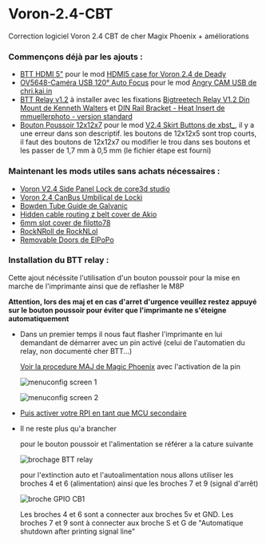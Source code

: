 # Voron-2.4-CBT
Correction logiciel Voron 2.4 CBT de cher Magix Phoenix + améliorations

### Commençons déjà par les ajouts :
  - [BTT HDMI 5"](https://fr.aliexpress.com/item/1005005889257573.html?spm=a2g0o.order_list.order_list_main.27.5cdb5e5bHcPF79&gatewayAdapt=glo2fra) pour le mod [HDMI5 case for Voron 2.4 
 de Deady](https://www.printables.com/fr/model/586475-hdmi5-case-for-voron-24-300)
  - [OV5648-Caméra USB 120° Auto Focus](https://fr.aliexpress.com/item/1005003833993617.html?spm=a2g0o.order_list.order_list_main.21.5cdb5e5bHcPF79&gatewayAdapt=glo2fra) pour le mod [Angry CAM USB de chri.kai.in](https://mods.vorondesign.com/details/RYpQW53mtem8Nj1JKqiSQ)
  - [BTT Relay v1.2](https://fr.aliexpress.com/item/32972603577.html?spm=a2g0o.order_list.order_list_main.10.5cdb5e5bHcPF79&gatewayAdapt=glo2fra) à installer avec les fixations [Bigtreetech Relay V1.2 Din Mount de Kenneth Walters](https://www.printables.com/fr/model/445328-bigtreetech-relay-v12-din-mount) et [DIN Rail Bracket - Heat Insert de mmuellerphoto - version standard](https://www.printables.com/fr/model/420009-din-rail-bracket-heat-insert-version)
  - [Bouton Poussoir 12x12x7](https://fr.aliexpress.com/item/1005006384754591.html?spm=a2g0o.order_list.order_list_main.5.5cdb5e5bHcPF79&gatewayAdapt=glo2fra) pour le mod [V2.4 Skirt Buttons de xbst_](https://mods.vorondesign.com/details/7TfCWsFfVYrayrgWemf2Qg), il y a une erreur dans son descriptif. les boutons de 12x12x5 sont trop courts, il faut des boutons de 12x12x7 ou modifier le trou dans ses boutons et les passer de 1,7 mm à 0,5 mm (le fichier étape est fourni)

### Maintenant les mods utiles sans achats nécessaires :
  - [Voron V2.4 Side Panel Lock de core3d studio](https://www.printables.com/fr/model/253623-voron-v24-side-panel-lock-more-fit-to-frame)
  - [Voron 2.4 CanBus Umbilical de Locki](https://www.printables.com/fr/model/384279-voron-24-canbus-umbilical-mod/files)
  - [Bowden Tube Guide de Galvanic](https://mods.vorondesign.com/details/8CxQeqS1lXhlGphwkyqh7g)
  - [Hidden cable routing z belt cover de Akio](https://mods.vorondesign.com/details/LzEFU0RDHXUarF7y69x2Q)
  - [6mm slot cover de filotto78](https://mods.vorondesign.com/details/ZKJgu7OwMNB1xAKRrYSYeg)
  - [RockNRoll de RockNLol](https://mods.vorondesign.com/details/tiIhFDTh9tHJY0JNJK9A)
  - [Removable Doors de ElPoPo](https://mods.vorondesign.com/details/WqhhKrXksAZ4omhHS1RY4Q)

### Installation du BTT relay :
Cette ajout nécéssite l'utilisation d'un bouton poussoir pour la mise en marche de l'imprimante ainsi que de reflasher le M8P

**Attention, lors des maj et en cas d'arret d'urgence veuillez restez appuyé sur le bouton poussoir pour éviter que l'imprimante ne s'éteigne automatiquement**

  - Dans un premier temps il nous faut flasher l'imprimante en lui demandant de démarrer avec un pin activé (celui de l'automatien du relay, non documenté cher BTT...)

    [Voir la procedure MAJ de Magic Phoenix](https://mpx.wiki/Firmware-Flash/Updating_Manta_klipper_firmware_remotely) avec l'activation de la pin

    ![menuconfig screen 1]()

    ![menuconfig screen 2]()

  - [Puis activer votre RPI en tant que MCU secondaire](https://github.com/Klipper3d/klipper/blob/master/docs/RPi_microcontroller.md)
  - Il ne reste plus qu'a brancher

    pour le bouton poussoir et l'alimentation se référer a la cature suivante
    
    ![brochage BTT relay]()
    
    pour l'extinction auto et l'autoalimentation nous allons utiliser les broches 4 et 6 (alimentation) ainsi que les broches 7 et 9 (signal d'arrêt)
    
    ![broche GPIO CB1]()
    
    Les broches 4 et 6 sont a connecter aux broches 5v et GND. Les broches 7 et 9 sont à connecter aux broche S et G de "Automatique shutdown after printing signal line"
